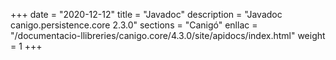 +++
date        = "2020-12-12"
title       = "Javadoc"
description = "Javadoc canigo.persistence.core 2.3.0"
sections    = "Canigó"
enllac		= "/documentacio-llibreries/canigo.core/4.3.0/site/apidocs/index.html"
weight		= 1
+++
